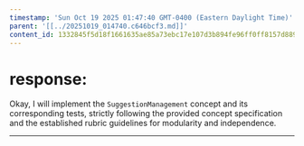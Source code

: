 ```yaml
---
timestamp: 'Sun Oct 19 2025 01:47:40 GMT-0400 (Eastern Daylight Time)'
parent: '[[../20251019_014740.c646bcf3.md]]'
content_id: 1332845f5d18f1661635ae85a73ebc17e107d3b894fe96ff0ff8157d88933e6a
---
```


# response:

Okay, I will implement the `SuggestionManagement` concept and its corresponding tests, strictly following the provided concept specification and the established rubric guidelines for modularity and independence.

***
